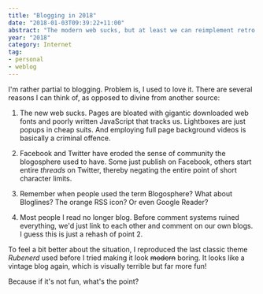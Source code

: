 ```yaml
---
title: "Blogging in 2018"
date: "2018-01-03T09:39:22+11:00"
abstract: "The modern web sucks, but at least we can reimplement retro stuff!"
year: "2018"
category: Internet
tag:
- personal
- weblog
---
```

I'm rather partial to blogging. Problem is, I used to love it. There are several reasons I can think of, as opposed to divine from another source:

1. The new web sucks. Pages are bloated with gigantic downloaded web fonts and poorly written JavaScript that tracks us. Lightboxes are just popups in cheap suits. And employing full page background videos is basically a criminal offence.

2. Facebook and Twitter have eroded the sense of community the blogosphere used to have. Some just publish on Facebook, others start entire *threads* on Twitter, thereby negating the entire point of short character limits.

3. Remember when people used the term Blogosphere? What about Bloglines? The orange RSS icon? Or even Google Reader?

4. Most people I read no longer blog. Before comment systems ruined everything, we'd just link to each other and comment on our own blogs. I guess this is just a rehash of point 2.

To feel a bit better about the situation, I reproduced the last classic theme *Rubenerd* used before I tried making it look ~~modern~~ boring. It looks like a vintage blog again, which is visually terrible but far more fun!

Because if it's not fun, what's the point?

